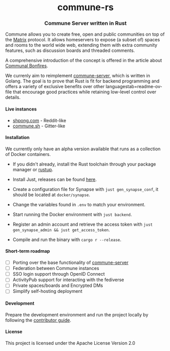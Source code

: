 <div align="center">
  <h1 align="center">commune-rs</h1>
  <h3 align="center">
    Commune Server written in Rust
  </h3>
</div>

Commune allows you to create free, open and public communities on top
of the [Matrix](https://matrix.org) protocol. It allows homeservers to expose
(a subset of) spaces and rooms to the world wide web, extending them with
extra community features, such as discussion boards and threaded comments.

A comprehensive introduction of the concept is offered in the article about [Communal Bonfires](https://blog.erlend.sh/communal-bonfires).

We currenly aim to reimplement [commune-server](commune-server),
which is written in Golang. The goal is to prove that Rust is fit
for backend programming and offers a variety of exclusive benefits over other languagestab=readme-ov-file
that encourage good practices while retaining low-level control over details.


#### Live instances

- [shpong.com](https://shpong.com) - Reddit-like
- [commune.sh](https://commune.sh) - Gitter-like

#### Installation

We currently only have an alpha version available that runs as a collection of Docker containers.

- If you didn't already, install the Rust toolchain through your package manager or [rustup](https://rustup.rs).
- Install Just, releases can be found [here](https://github.com/casey/just#packages).

- Create a configuration file for Synapse with `just gen_synapse_conf`, it should be located at `docker/synapse`.
- Change the variables found in `.env` to match your environment.
- Start running the Docker environment with `just backend`.
- Register an admin account and retrieve the access token with `just gen_synapse_admin && just get_access_token`.
- Compile and run the binary with `cargo r --release`.

#### Short-term roadmap
- [ ] Porting over the base functionality of [commune-server](https://github.com/commune-os/commune-server)
- [ ] Federation between Commune instances
- [ ] SSO login support through OpenID Connect
- [ ] ActivityPub support for interacting with the fediverse
- [ ] Private spaces/boards and Encrypted DMs
- [ ] Simplify self-hosting deployment

#### Development

Prepare the development environment and run the project locally by following
the [contributor guide](CONTRIBUTING.md).

#### License

This project is licensed under the Apache License Version 2.0
